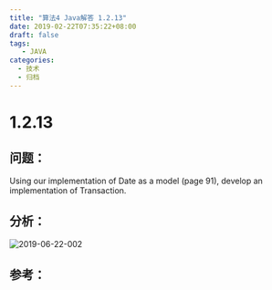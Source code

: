 ```yaml
---
title: "算法4 Java解答 1.2.13"
date: 2019-02-22T07:35:22+08:00
draft: false
tags:
   - JAVA
categories:
  - 技术
  - 归档
---
```



# 1.2.13

## 问题：

Using our implementation of Date as a model (page 91), develop an implementation of Transaction.

## 分析：

![2019-06-22-002](https://gitee.com/gdhu/prvpic/raw/master/2019-06-22-002.jpg)

## 参考：


